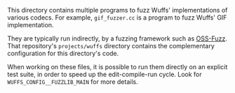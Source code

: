 This directory contains multiple programs to fuzz Wuffs' implementations of
various codecs. For example, `gif_fuzzer.cc` is a program to fuzz Wuffs' GIF
implementation.

They are typically run indirectly, by a fuzzing framework such as
[OSS-Fuzz](https://github.com/google/oss-fuzz). That repository's
`projects/wuffs` directory contains the complementary configuration for this
directory's code.

When working on these files, it is possible to run them directly on an explicit
test suite, in order to speed up the edit-compile-run cycle. Look for
`WUFFS_CONFIG__FUZZLIB_MAIN` for more details.
